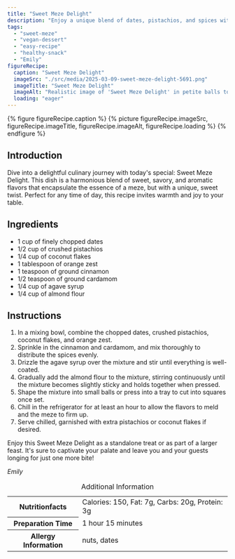 ```yaml
---
title: "Sweet Meze Delight"
description: "Enjoy a unique blend of dates, pistachios, and spices with this easy-to-make Sweet Meze Delight. Perfect for any occasion, this vegan treat is both delicious and nutritious."
tags:
  - "sweet-meze"
  - "vegan-dessert"
  - "easy-recipe"
  - "healthy-snack"
  - "Emily"
figureRecipe: 
  caption: "Sweet Meze Delight"
  imageSrc: "./src/media/2025-03-09-sweet-meze-delight-5691.png"
  imageTitle: "Sweet Meze Delight"
  imageAlt: "Realistic image of 'Sweet Meze Delight' in petite balls topped with pistachios and coconut flakes on a minimalist, clutter-free table, with warm lighting enhancing the dish's rich colors."
  loading: "eager"
---
```


{% figure figureRecipe.caption %}
{% picture figureRecipe.imageSrc, figureRecipe.imageTitle, figureRecipe.imageAlt, figureRecipe.loading %}
{% endfigure %}

## Introduction

Dive into a delightful culinary journey with today's special: Sweet Meze Delight. This dish is a harmonious blend of sweet, savory, and aromatic flavors that encapsulate the essence of a meze, but with a unique, sweet twist. Perfect for any time of day, this recipe invites warmth and joy to your table.

## Ingredients

- 1 cup of finely chopped dates
- 1/2 cup of crushed pistachios
- 1/4 cup of coconut flakes
- 1 tablespoon of orange zest
- 1 teaspoon of ground cinnamon
- 1/2 teaspoon of ground cardamom
- 1/4 cup of agave syrup
- 1/4 cup of almond flour

## Instructions

1. In a mixing bowl, combine the chopped dates, crushed pistachios, coconut flakes, and orange zest.
2. Sprinkle in the cinnamon and cardamom, and mix thoroughly to distribute the spices evenly.
3. Drizzle the agave syrup over the mixture and stir until everything is well-coated.
4. Gradually add the almond flour to the mixture, stirring continuously until the mixture becomes slightly sticky and holds together when pressed.
5. Shape the mixture into small balls or press into a tray to cut into squares once set.
6. Chill in the refrigerator for at least an hour to allow the flavors to meld and the meze to firm up.
7. Serve chilled, garnished with extra pistachios or coconut flakes if desired.

Enjoy this Sweet Meze Delight as a standalone treat or as part of a larger feast. It's sure to captivate your palate and leave you and your guests longing for just one more bite!

*Emily*

<table><caption class='sr-only'>Additional Information</caption><tr><th>Nutritionfacts</th><td>Calories: 150, Fat: 7g, Carbs: 20g, Protein: 3g&nbsp;</td></tr><tr><th>Preparation Time</th><td>1 hour 15 minutes&nbsp;</td></tr><tr><th>Allergy Information</th><td>nuts, dates&nbsp;</td></tr></table>

